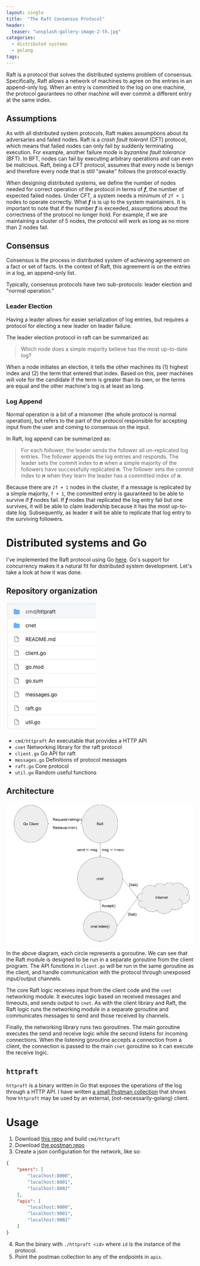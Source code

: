 ```yaml
---
layout: single
title:  "The Raft Consensus Protocol"
header:
  teaser: "unsplash-gallery-image-2-th.jpg"
categories: 
  - distributed systems
  - golang
tags:
---
```


Raft is a protocol that solves the distributed systems problem of consensus.
Specifically, Raft allows a network of machines to agree on the entries in an
append-only log. When an entry is committed to the log on one machine, the
protocol gaurantees no other machine will ever commit a different entry at the
same index.

## Assumptions

As with all distributed system protocols, Raft makes assumptions about its
adversaries and failed nodes.  Raft is a _crash fault tolerant_ (CFT) protocol,
which means that failed nodes can only fail by suddenly terminating execution.
For example, another failure mode is _byzantine fault tolerance_ (BFT). In BFT,
nodes can fail by executing arbitrary operations and can even be _malicious_.
Raft, being a CFT protocol, assumes that every node is benign and therefore
every node that is still "awake" follows the protocol exactly.

When designing distributed systems, we define the number of nodes needed for
correct operation of the protocol in terms of ***f***, the number of expected
failed nodes.  Under CFT, a system needs a minimum of `2f + 1` nodes to operate
correctly. What ***f*** is is up to the system maintainers. It is important to
note that if  the number ***f*** is exceeded, assumptions about the correctness
of the protocol no longer hold. For example, if we are maintaining a cluster of
5 nodes, the protocol will work as long as no more than 2 nodes fail.

## Consensus

Consensus is the process in distributed system of achieving agreement on a fact
or set of facts. In the context of Raft, this agreement is on the entries in a
log, an append-only list.

Typically, consensus protocols have two sub-protocols: leader election and
"normal operation."

### Leader Election
Having a leader allows for easier serialization of log entries, but requires a
protocol for electing a new leader on leader failure.

The leader election protocol in raft can be summarized as:

> Which node does a simple majority believe has the most up-to-date log?

When a node initiates an election, it tells the other machines its (1) highest
index and (2) the term that entered that index. Based on this, peer machines
will vote for the candidate if the term is greater than its own, or the terms
are equal and the other machine's log is at least as long.

### Log Append
Normal operation is a bit of a misnomer (the whole protocol is normal
operation), but refers to the part of the protocol responsible for accepting
input from the user and coming to consensus on the input.

In Raft, log append can be summarized as:
> For each follower, the leader sends the follower all un-replicated log entries.
> The follower appends the log entries and responds.
> The leader sets the commit index to ***n*** when a simple majority of the followers have successfully replicated ***n***.
> The follower sets the commit index to ***n*** when they learn the leader has a committed index of ***n***.

Because there are `2f + 1` nodes in the cluster, if a message is replicated by a
simple majority, `f + 1`, the committed entry is gauranteed to be able to
survive if ***f*** nodes fail. If ***f*** nodes that replicated the log entry
fail but one survives, it will be able to claim leadership because it has the
most up-to-date log. Subsequently, as leader it will be able to replicate that
log entry to the surviving followers.

# Distributed systems and Go

I've implemented the Raft protocol using Go
[here](https://github.com/cnnrznn/raft).  Go's support for concurrency makes it
a natural fit for distributed system development.  Let's take a look at how it
was done.

## Repository organization

![a preview](/images/raft-consensus/repo.png)

- `cmd/httpraft` An executable that provides a HTTP API
- `cnet` Networking library for the raft protocol
- `client.go` Go API for raft
- `messages.go` Definitions of protocol messages
- `raft.go` Core protocol
- `util.go` Random useful functions

## Architecture

![Go Architecture](/images/raft-consensus/go-arch.png)

In the above diagram, each circle represents a goroutine.  We can see that the
Raft module is designed to be run in a separate goroutine from the client
program.  The API functions in `client.go` will be run in the same goroutine as
the client, and handle communication with the protocol through unexposed
input/output channels.

The core Raft logic receives input from the client code and the `cnet`
networking module.  It executes logic based on received messages and timeouts,
and sends output to `cnet`.  As with the client library and Raft, the Raft logic
runs the networking module in a separate goroutine and communicates messages to
send and those received by channels.

Finally, the networking library runs two goroutines. The main goroutine executes
the send and receive logic while the second listens for incoming connections. When the
listening goroutine accepts a connection from a client, the connection is passed to
the main `cnet` goroutine so it can execute the receive logic.

## `httpraft`

`httpraft` is a binary written in Go that exposes the operations of the log
through a HTTP API. I have written [a small Postman
collection](https://github.com/cnnrznn/raft-postman) that shows how `httpraft`
may be used by an external, (not-necessarily-golang) client.

# Usage

1. Download [this repo](https://github.com/cnnrznn/raft) and build `cmd/httpraft`
2. Download [the postman repo](https://github.com/cnnrznn/raft-postman)
3. Create a json configuration for the network, like so:
```json
{
    "peers": [
        "localhost:8000",
        "localhost:8001",
        "localhost:8002"
    ],
    "apis": [
        "localhost:9000",
        "localhost:9001",
        "localhost:9002"
    ]
}
```
4. Run the binary with `./httpraft <id>` where `id` is the instance of the protocol.
5. Point the postman collection to any of the endpoints in `apis`.
